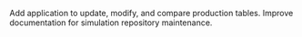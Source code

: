 Add application to update, modify, and compare production tables.
Improve documentation for simulation repository maintenance.
